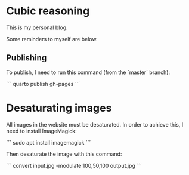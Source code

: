 # Cubic reasoning

This is my personal blog.

Some reminders to myself are below.

## Publishing

To publish, I need to run this command (from the ´master´ branch):

´´´
quarto publish gh-pages
´´´

# Desaturating images

All images in the website must be desaturated. In order to achieve this, I need to install ImageMagick:

´´´
sudo apt install imagemagick
´´´

Then desaturate the image with this command:

´´´
convert input.jpg -modulate 100,50,100 output.jpg
´´´
